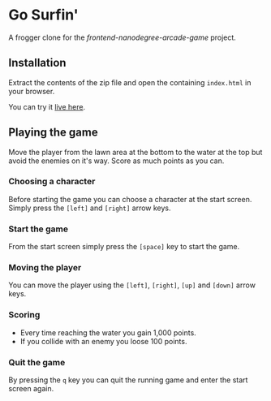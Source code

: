 # Go Surfin'
A frogger clone for the *frontend-nanodegree-arcade-game* project.

## Installation
Extract the contents of the zip file and open the containing `index.html` in your browser.

You can try it [live here](https://gus27.github.io/go-surfin/index.html).

## Playing the game
Move the player from the lawn area at the bottom to the water at the top  but avoid the enemies on it's way. Score as much points as you can.

### Choosing a character
Before starting the game you can choose a character at the start screen. Simply press the `[left]` and `[right]` arrow keys.

### Start the game
From the start screen simply press the `[space]` key to start the game.

### Moving the player
You can move the player using the `[left]`, `[right]`, `[up]` and `[down]` arrow keys.

### Scoring
* Every time reaching the water you gain 1,000 points.
* If you collide with an enemy you loose 100 points.

### Quit the game
By pressing the `q` key you can quit the running game and enter the start screen again.
